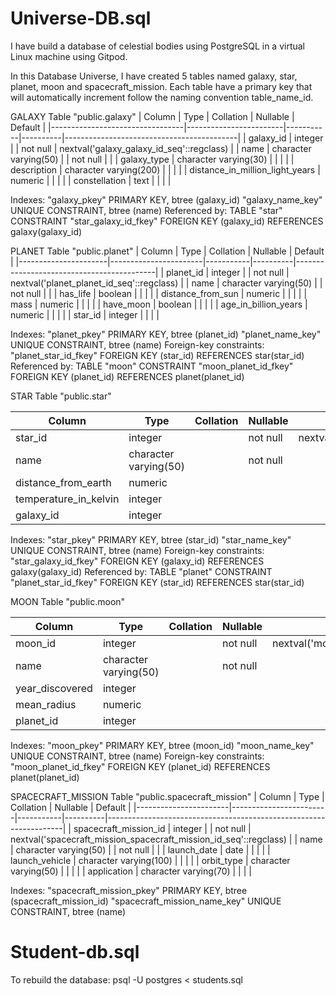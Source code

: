 # Universe-DB.sql
I have build a database of celestial bodies using PostgreSQL in a virtual Linux machine using Gitpod. 

In this Database Universe, I have created 5 tables named galaxy, star, planet, moon and spacecraft_mission. Each table have a primary key that will automatically increment follow the naming convention table_name_id. 

GALAXY
                                                Table "public.galaxy"
|             Column              |          Type          | Collation | Nullable |                  Default                  |
|---------------------------------|------------------------|-----------|----------|-------------------------------------------|
| galaxy_id                       | integer                |           | not null | nextval('galaxy_galaxy_id_seq'::regclass) |
| name                            | character varying(50)  |           | not null |                                           |
| galaxy_type                     | character varying(30)  |           |          |                                           |
| description                     | character varying(200) |           |          |                                           |
| distance_in_million_light_years | numeric                |           |          |                                           |
| constellation                   | text                   |           |          |                                           |

Indexes:
    "galaxy_pkey" PRIMARY KEY, btree (galaxy_id)
    "galaxy_name_key" UNIQUE CONSTRAINT, btree (name)
Referenced by:
    TABLE "star" CONSTRAINT "star_galaxy_id_fkey" FOREIGN KEY (galaxy_id) REFERENCES galaxy(galaxy_id)

PLANET
                                               Table "public.planet"
|        Column        |         Type          | Collation | Nullable |                  Default                  |
|----------------------|-----------------------|-----------|----------|-------------------------------------------|
| planet_id            | integer               |           | not null | nextval('planet_planet_id_seq'::regclass) |
| name                 | character varying(50) |           | not null |                                           |
| has_life             | boolean               |           |          |                                           |
| distance_from_sun    | numeric               |           |          |                                           |
| mass                 | numeric               |           |          |                                           |
| have_moon            | boolean               |           |          |                                           |
| age_in_billion_years | numeric               |           |          |                                           |
| star_id              | integer               |           |          |                                           |

Indexes:
    "planet_pkey" PRIMARY KEY, btree (planet_id)
    "planet_name_key" UNIQUE CONSTRAINT, btree (name)
Foreign-key constraints:
    "planet_star_id_fkey" FOREIGN KEY (star_id) REFERENCES star(star_id)
Referenced by:
    TABLE "moon" CONSTRAINT "moon_planet_id_fkey" FOREIGN KEY (planet_id) REFERENCES planet(planet_id)

STAR
                                              Table "public.star"

|        Column         |         Type          | Collation | Nullable |                Default                |
|-----------------------|-----------------------|-----------|----------|---------------------------------------|
| star_id               | integer               |           | not null | nextval('star_star_id_seq'::regclass) |
| name                  | character varying(50) |           | not null |                                       |
| distance_from_earth   | numeric               |           |          |                                       |
| temperature_in_kelvin | integer               |           |          |                                       |
| galaxy_id             | integer               |           |          |                                       |
 
Indexes:
    "star_pkey" PRIMARY KEY, btree (star_id)
    "star_name_key" UNIQUE CONSTRAINT, btree (name)
Foreign-key constraints:
    "star_galaxy_id_fkey" FOREIGN KEY (galaxy_id) REFERENCES galaxy(galaxy_id)
Referenced by:
    TABLE "planet" CONSTRAINT "planet_star_id_fkey" FOREIGN KEY (star_id) REFERENCES star(star_id)

MOON
                                           Table "public.moon"

|     Column      |         Type          | Collation | Nullable |                Default                |
|-----------------|-----------------------|-----------|----------|---------------------------------------|
| moon_id         | integer               |           | not null | nextval('moon_moon_id_seq'::regclass) |
| name            | character varying(50) |           | not null |                                       |
| year_discovered | integer               |           |          |                                       |
| mean_radius     | numeric               |           |          |                                       |
| planet_id       | integer               |           |          |                                       |

Indexes:
    "moon_pkey" PRIMARY KEY, btree (moon_id)
    "moon_name_key" UNIQUE CONSTRAINT, btree (name)
Foreign-key constraints:
    "moon_planet_id_fkey" FOREIGN KEY (planet_id) REFERENCES planet(planet_id)

SPACECRAFT_MISSION
                                                      Table "public.spacecraft_mission"
|        Column         |          Type          | Collation | Nullable |                              Default                              |
|-----------------------|------------------------|-----------|----------|-------------------------------------------------------------------|
| spacecraft_mission_id | integer                |           | not null | nextval('spacecraft_mission_spacecraft_mission_id_seq'::regclass) |
| name                  | character varying(50)  |           | not null |                                                                   |
| launch_date           | date                   |           |          |                                                                   |
| launch_vehicle        | character varying(100) |           |          |                                                                   |
| orbit_type            | character varying(50)  |           |          |                                                                   |
| application           | character varying(70)  |           |          |                                                                   |

Indexes:
    "spacecraft_mission_pkey" PRIMARY KEY, btree (spacecraft_mission_id)
    "spacecraft_mission_name_key" UNIQUE CONSTRAINT, btree (name)

# Student-db.sql



To rebuild the database:
psql -U postgres < students.sql
